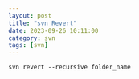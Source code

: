 ```yaml
---
layout: post
title: "svn Revert"
date: 2023-09-26 10:11:00
category: svn
tags: [svn]
---
```


```shell
svn revert --recursive folder_name
```

[jekyll]: http://jekyllrb.com
[jekyll-gh]: https://github.com/jekyll/jekyll
[jekyll-help]: https://github.com/jekyll/jekyll-help



